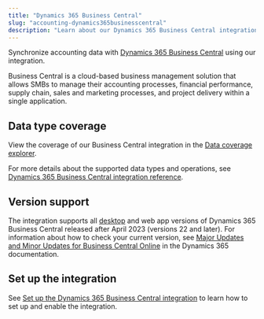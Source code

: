 ```yaml
---
title: "Dynamics 365 Business Central"
slug: "accounting-dynamics365businesscentral"
description: "Learn about our Dynamics 365 Business Central integration."
---
```


Synchronize accounting data with <a className="external" href="https://dynamics.microsoft.com/en-us/business-central/overview/" target="_blank">Dynamics 365 Business Central</a> using our integration.

Business Central is a cloud-based business management solution that allows SMBs to manage their accounting processes, financial performance, supply chain, sales and marketing processes, and project delivery within a single application.

## Data type coverage

View the coverage of our Business Central integration in the <a className="external" href="https://knowledge.codat.io/supported-features/accounting?view=tab-by-integration&integrationKey=trji" target="_blank">Data coverage explorer</a>.

For more details about the supported data types and operations, see [Dynamics 365 Business Central integration reference](/integrations/accounting/dynamics365businesscentral/accounting-dynamics-365-business-central-reference).

## Version support

The integration supports all [desktop](https://learn.microsoft.com/en-gb/dynamics365/business-central/install-desktop-app) and web app versions of Dynamics 365 Business Central released after April 2023 (versions 22 and later). For information about how to check your current version, see <a className="external" href="https://learn.microsoft.com/en-us/dynamics365/business-central/dev-itpro/administration/update-rollout-timeline" target="_blank">Major Updates and Minor Updates for Business Central Online</a> in the Dynamics 365 documentation.

## Set up the integration

See [Set up the Dynamics 365 Business Central integration](/integrations/accounting/dynamics365businesscentral/accounting-dynamics365businesscentral-setup) to learn how to set up and enable the integration.
